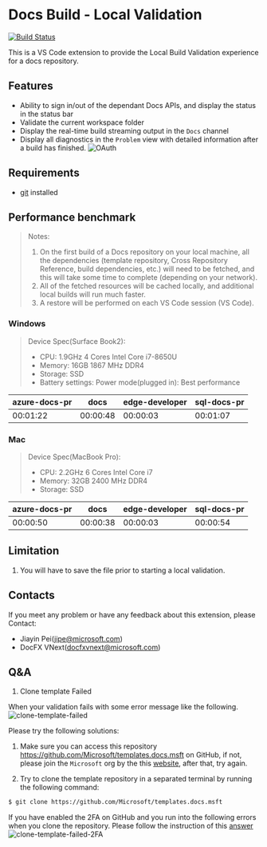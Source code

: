 # Docs Build - Local Validation

[![Build Status](https://dev.azure.com/ceapex/Engineering/_apis/build/status/Docs%20Validation/docascode.vscode-docs-build?branchName=master)](https://dev.azure.com/ceapex/Engineering/_build/latest?definitionId=1716&branchName=master)

This is a VS Code extension to provide the Local Build Validation experience for a docs repository.

## Features

- Ability to sign in/out of the dependant Docs APIs, and display the status in the status bar
- Validate the current workspace folder
- Display the real-time build streaming output in the `Docs` channel
- Display all diagnostics in the `Problem` view with detailed information after a build has finished.
![OAuth](https://github.com/docascode/vscode-docs-build/blob/master/resources/vscode-docs-build.gif?raw=true)

## Requirements

- [git](https://git-scm.com/downloads) installed

## Performance benchmark

> Notes:
> 1. On the first build of a Docs repository on your local machine, all the dependencies (template repository, Cross Repository Reference, build dependencies, etc.) will need to be fetched, and this will take some time to complete (depending on your network).
> 2. All of the fetched resources will be cached locally, and additional local builds will run much faster.
> 3. A restore will be performed on each VS Code session (VS Code).

### Windows

> Device Spec(Surface Book2):  
> - CPU: 1.9GHz 4 Cores Intel Core i7-8650U
> - Memory: 16GB 1867 MHz DDR4  
> - Storage: SSD  
> - Battery settings: Power mode(plugged in): Best performance

| azure-docs-pr | docs | edge-developer | sql-docs-pr |
|  --- | --- | --- | --- |
| 00:01:22 | 00:00:48 | 00:00:03 | 00:01:07 |

### Mac

> Device Spec(MacBook Pro):  
> - CPU: 2.2GHz 6 Cores Intel Core i7  
> - Memory: 32GB 2400 MHz DDR4  
> - Storage: SSD  

| azure-docs-pr | docs | edge-developer | sql-docs-pr |
|  --- | --- | --- | --- |
| 00:00:50 | 00:00:38 | 00:00:03 | 00:00:54 |

## Limitation

1. You will have to save the file prior to starting a local validation.

## Contacts

If you meet any problem or have any feedback about this extension, please Contact:

- Jiayin Pei(jipe@microsoft.com)
- DocFX VNext(docfxvnext@microsoft.com)

## Q&A

1. Clone template Failed

When your validation fails with some error message like the following.
![clone-template-failed](https://github.com/docascode/vscode-docs-build/blob/master/resources/clone-template-failed?raw=true)

Please try the following solutions:
1. Make sure you can access this repository https://github.com/Microsoft/templates.docs.msft on GitHub, if not, please join the `Microsoft` org by the this [website](https://repos.opensource.microsoft.com/Microsoft/), after that, try again.

2. Try to clone the template repository in a separated terminal by running the following command:

```bash
$ git clone https://github.com/Microsoft/templates.docs.msft
```

If you have enabled the 2FA on GitHub and you run into the following errors when you clone the repository. Please follow the instruction of this [answer](https://stackoverflow.com/a/34919582/8335256)
![clone-template-failed-2FA](https://github.com/docascode/vscode-docs-build/blob/master/resources/clone-template-failed-2FA?raw=true)
